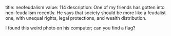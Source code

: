 title: neofeudalism
value: 114
description: One of my friends has gotten into neo-feudalism recently. He says that society should be more like a feudalist one, with unequal rights, legal protections, and wealth distribution.

I found this weird photo on his computer; can you find a flag?